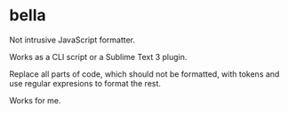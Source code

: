 # bella
Not intrusive JavaScript formatter.

Works as a CLI script or a Sublime Text 3 plugin.

Replace all parts of code, which should not be formatted, with tokens and use regular expresions to format the rest.

Works for me.
